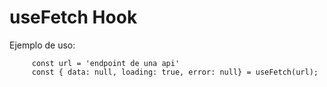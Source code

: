 # useFetch Hook

Ejemplo de uso:
```
     const url = 'endpoint de una api'
     const { data: null, loading: true, error: null} = useFetch(url);
```
